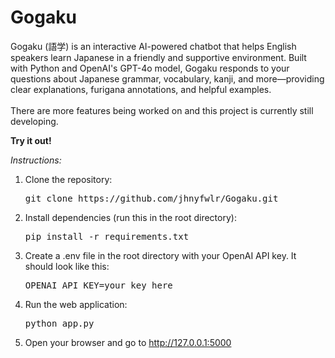 # Gogaku

Gogaku (語学) is an interactive AI-powered chatbot that helps English speakers learn Japanese in a friendly and supportive environment. Built with Python and OpenAI's GPT-4o model, Gogaku responds to your questions about Japanese grammar, vocabulary, kanji, and more—providing clear explanations, furigana annotations, and helpful examples.<br><br>
There are more features being worked on and this project is currently still developing.

**Try it out!**

_Instructions:_ 

1. Clone the repository:

      <pre>git clone https://github.com/jhnyfwlr/Gogaku.git</pre>

2. Install dependencies (run this in the root directory):
   
     <pre>pip install -r requirements.txt</pre>

3. Create a .env file in the root directory with your OpenAI API key. It should look like this:

      <pre>OPENAI_API_KEY=your_key_here</pre>

4. Run the web application:

      <pre>python app.py</pre>

5. Open your browser and go to http://127.0.0.1:5000

